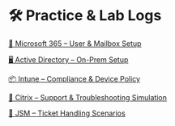 # 🛠 Practice & Lab Logs

[📧 Microsoft 365 – User & Mailbox Setup](%F0%9F%9B%A0%20Practice%20&%20Lab%20Logs%20239f13f38cf68031b643c5de6ffa5839/%F0%9F%93%A7%20Microsoft%20365%20%E2%80%93%20User%20&%20Mailbox%20Setup%20239f13f38cf6807f98d4f1f9907f1cd5.md)

[
🖥 Active Directory – On-Prem Setup](%F0%9F%9B%A0%20Practice%20&%20Lab%20Logs%20239f13f38cf68031b643c5de6ffa5839/%F0%9F%96%A5%20Active%20Directory%20%E2%80%93%20On-Prem%20Setup%20239f13f38cf680388ab1d2458c89f0ce.md)

[
📦 Intune – Compliance & Device Policy](%F0%9F%9B%A0%20Practice%20&%20Lab%20Logs%20239f13f38cf68031b643c5de6ffa5839/%F0%9F%93%A6%20Intune%20%E2%80%93%20Compliance%20&%20Device%20Policy%20239f13f38cf680a1b2d2df1f7e75b8fb.md)

[
📂 Citrix – Support & Troubleshooting Simulation](%F0%9F%9B%A0%20Practice%20&%20Lab%20Logs%20239f13f38cf68031b643c5de6ffa5839/%F0%9F%93%82%20Citrix%20%E2%80%93%20Support%20&%20Troubleshooting%20Simulation%20239f13f38cf680cda809ea71fc2e8787.md)

[
📝 JSM – Ticket Handling Scenarios](%F0%9F%9B%A0%20Practice%20&%20Lab%20Logs%20239f13f38cf68031b643c5de6ffa5839/%F0%9F%93%9D%20JSM%20%E2%80%93%20Ticket%20Handling%20Scenarios%20239f13f38cf680779226d73b925c1f7e.md)
